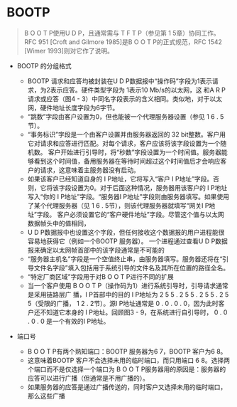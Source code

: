 # BOOTP
> B O O T P使用U D P，且通常需与 T F T P（参见第 1 5章）协同工作。 RFC 951 [Croft and
Gilmore 1985]是B O O T P的正式规范，RFC 1542 [Wimer 1993]则对它作了说明。

* BOOTP 的分组格式
  * BOOTP 请求和应答均被封装在U D P数据报中“操作码”字段为1表示请求，为2表示应答。硬件类型字段为 1表示10 Mb/s的以太网，这
和A R P请求或应答（图4 - 3）中同名字段表示的含义相同。类似地，对于以太网，硬件地址长度字段为6字节。
  * “跳数”字段由客户设置为0，但也能被一个代理服务器设置（参见 1 6 . 5节）。
  * “事务标识”字段是一个由客户设置并由服务器返回的 32 bit整数。客户用它对请求和应答进行匹配。对每个请求，客户应该将该字段设置为一个随机数。
客户开始进行引导时，将“秒数”字段设置为一个时间值。服务器能够看到这个时间值，备用服务器在等待时间超过这个时间值后才会响应客户的请求，这意味着主服务器没有启动。
  * 如果该客户已经知道自身的 I P地址，它将写入“客户 I P地址”字段。否则，它将该字段设置为0。对于后面这种情况，服务器用该客户的 I P地址写入“你的 I P地址”字段。“服务器I P地址”字段则由服务器填写。如果使用了某个代理服务器（见 1 6 . 5节），则该代理服务器就填写“网关I P地址”字段。
客户必须设置它的“客户硬件地址”字段。尽管这个值与以太网数据帧头中的值相同，
  * U D P数据报中也设置这个字段，但任何接收这个数据报的用户进程能很容易地获得它（例如一个BOOTP 服务器）。
一个进程通过查看U D P数据报来确定以太网帧首部中的该字段通常是不可能的
  * “服务器主机名”字段是一个空值终止串，由服务器填写。服务器还将在“引导文件名字段”填入包括用于系统引导的文件名及其所在位置的路径全名。
  * “特定厂商区域”字段用于对B O O T P进行不同的扩展 
  * 当一个客户使用 B O O T P（操作码为1）进行系统引导时，引导请求通常是采用链路层广
播，I P首部中的目的 I P地址为 2 5 5 . 2 5 5 . 2 5 5 . 2 5 5（受限的广播， 1 2 . 2节）。源I P地址通常是
0 . 0 . 0 . 0，因为此时客户还不知道它本身的 I P地址。回顾图3 - 9，在系统进行自引导时， 0 . 0 . 0 . 0
是一个有效的I P地址。

* 端口号
  * B O O T P有两个熟知端口：BOOTP 服务器为6 7，BOOTP 客户为6 8。
  * 这意味着BOOTP 客户不会选择未用的临时端口，而只用端口 6 8。选择两个端口而不是仅选择一个端口为 B O O T P服务器用的原因是：服务器的应答可以进行广播（但通常是不用广播的）。
  * 如果服务器的应答是通过广播传送的，同时客户又选择未用的临时端口，那么这些广播
